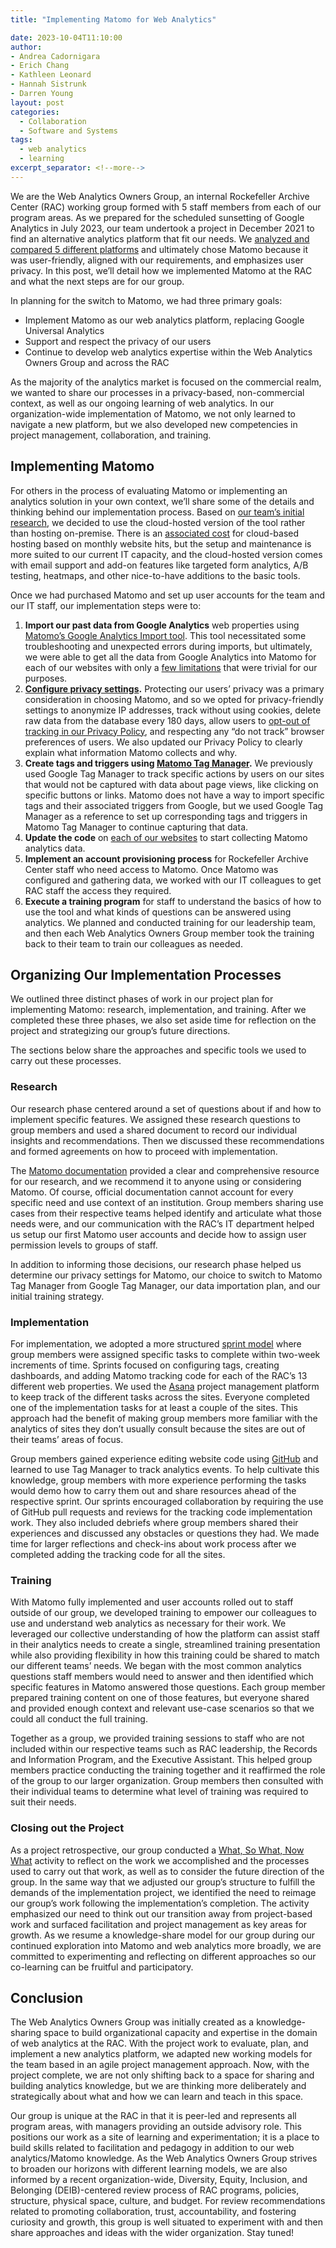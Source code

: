 ```yaml
--- 
title: "Implementing Matomo for Web Analytics"

date: 2023-10-04T11:10:00
author: 
- Andrea Cadornigara
- Erich Chang
- Kathleen Leonard
- Hannah Sistrunk
- Darren Young
layout: post
categories:
  - Collaboration
  - Software and Systems
tags:
  - web analytics
  - learning
excerpt_separator: <!--more--> 
---
```


We are the Web Analytics Owners Group, an internal Rockefeller Archive Center (RAC) working group formed with 5 staff members from each of our program areas. As we prepared for the scheduled sunsetting of Google Analytics in July 2023, our team undertook a project in December 2021 to find an alternative analytics platform that fit our needs. We [analyzed and compared 5 different platforms](https://blog.rockarch.org/moving-from-google-matomo-to-put-the-we-in-web-analytics) and ultimately chose Matomo because it was user-friendly, aligned with our requirements, and emphasizes user privacy. In this post, we’ll detail how we implemented Matomo at the RAC and what the next steps are for our group.

<!--more-->

In planning for the switch to Matomo, we had three primary goals:
- Implement Matomo as our web analytics platform, replacing Google Universal Analytics
- Support and respect the privacy of our users
- Continue to develop web analytics expertise within the Web Analytics Owners Group and across the RAC

As the majority of the analytics market is focused on the commercial realm, we wanted to share our processes in a privacy-based, non-commercial context, as well as our ongoing learning of web analytics. In our organization-wide implementation of Matomo, we not only learned to navigate a new platform, but we also developed new competencies in project management, collaboration, and training.

## Implementing Matomo
For others in the process of evaluating Matomo or implementing an analytics solution in your own context, we’ll share some of the details and thinking behind our implementation process.  Based on [our team’s initial research](https://blog.rockarch.org/moving-from-google-matomo-to-put-the-we-in-web-analytics), we decided to use the cloud-hosted version of the tool rather than hosting on-premise. There is an [associated cost](https://matomo.org/pricing/) for cloud-based hosting based on monthly website hits, but the setup and maintenance is more suited to our current IT capacity, and the cloud-hosted version comes with email support and add-on features like targeted form analytics, A/B testing, heatmaps, and other nice-to-have additions to the basic tools.

Once we had purchased Matomo and set up user accounts for the team and our IT staff, our implementation steps were to:
1. **Import our past data from Google Analytics** web properties using [Matomo’s Google Analytics Import tool](https://matomo.org/guide/installation-maintenance/import-google-analytics/). This tool necessitated some troubleshooting and unexpected errors during imports, but ultimately, we were able to get all the data from Google Analytics into Matomo for each of our websites with only a [few limitations](https://matomo.org/faq/general/limitations-when-importing-google-analytics-data/) that were trivial for our purposes.
2. **[Configure privacy settings](https://matomo.org/faq/general/configure-privacy-settings-in-matomo/).** Protecting our users’ privacy was a primary consideration in choosing Matomo, and so we opted for privacy-friendly settings to anonymize IP addresses, track without using cookies, delete raw data from the database every 180 days, allow users to [opt-out of tracking in our Privacy Policy](https://rockarch.org/about-us/privacy-policy/#matomo-analytics), and respecting any “do not track” browser preferences of users. We also updated our Privacy Policy to clearly explain what information Matomo collects and why.
3. **Create tags and triggers using [Matomo Tag Manager](https://matomo.org/guide/tag-manager/).** We previously used Google Tag Manager to track specific actions by users on our sites that would not be captured with data about page views, like clicking on specific buttons or links. Matomo does not have a way to import specific tags and their associated triggers from Google, but we used Google Tag Manager as a reference to set up corresponding tags and triggers in Matomo Tag Manager to continue capturing that data.
4. **Update the code** on [each of our websites](https://github.com/RockefellerArchiveCenter) to start collecting Matomo analytics data.
5. **Implement an account provisioning process** for Rockefeller Archive Center staff who need access to Matomo. Once Matomo was configured and gathering data, we worked with our IT colleagues to get RAC staff the access they required.
6. **Execute a training program** for staff to understand the basics of how to use the tool and what kinds of questions can be answered using analytics. We planned and conducted training for our leadership team, and then each Web Analytics Owners Group member took the training back to their team to train our colleagues as needed.

## Organizing Our Implementation Processes
We outlined three distinct phases of work in our project plan for implementing Matomo: research, implementation, and training. After we completed these three phases, we also set aside time for reflection on the project and strategizing our group’s future directions.

The sections below share the approaches and specific tools we used to carry out these processes.

### Research
Our research phase centered around a set of questions about if and how to implement specific features. We assigned these research questions to group members and used a shared document to record our individual insights and recommendations. Then we discussed these recommendations and formed agreements on how to proceed with implementation. 

The [Matomo documentation](https://matomo.org/guides/) provided a clear and comprehensive resource for our research, and we recommend it to anyone using or considering Matomo. Of course, official documentation cannot account for every specific need and use context of an institution. Group members sharing use cases from their respective teams helped identify and articulate what those needs were, and our communication with the RAC’s IT department helped us setup our first Matomo user accounts and decide how to assign user permission levels to groups of staff.

In addition to informing those decisions, our research phase helped us determine our privacy settings for Matomo, our choice to switch to Matomo Tag Manager from Google Tag Manager, our data importation plan, and our initial training strategy.

### Implementation
For implementation, we adopted a more structured [sprint model](https://medium.com/@concisesoftware/everything-you-need-to-know-about-sprints-in-project-management-4b378a7eb83f) where group members were assigned specific tasks to complete within two-week increments of time. Sprints focused on configuring tags, creating dashboards, and adding Matomo tracking code for each of the RAC’s 13 different web properties. We used the [Asana](https://asana.com/?noredirect) project management platform to keep track of the different tasks across the sites. Everyone completed one of the implementation tasks for at least a couple of the sites. This approach had the benefit of making group members more familiar with the analytics of sites they don’t usually consult because the sites are out of their teams’ areas of focus. 

Group members gained experience editing website code using [GitHub](https://github.com/RockefellerArchiveCenter) and learned to use Tag Manager to track analytics events. To help cultivate this knowledge, group members with more experience performing the tasks would demo how to carry them out and share resources ahead of the respective sprint. Our sprints encouraged collaboration by requiring the use of GitHub pull requests and reviews for the tracking code implementation work. They also included debriefs where group members shared their experiences and discussed any obstacles or questions they had. We made time for larger reflections and check-ins about work process after we completed adding the tracking code for all the sites.

### Training
With Matomo fully implemented and user accounts rolled out to staff outside of our group, we developed training to empower our colleagues to use and understand web analytics as necessary for their work. We leveraged our collective understanding of how the platform can assist staff in their analytics needs to create a single, streamlined training presentation while also providing flexibility in how this training could be shared to match our different teams’ needs. We began with the most common analytics questions staff members would need to answer and then identified which specific features in Matomo answered those questions. Each group member prepared training content on one of those features, but everyone shared and provided enough context and relevant use-case scenarios so that we could all conduct the full training.

Together as a group, we provided training sessions to staff who are not included within our respective teams such as RAC leadership, the Records and Information Program, and the Executive Assistant. This helped group members practice conducting the training together and it reaffirmed the role of the group to our larger organization. Group members then consulted with their individual teams to determine what level of training was required to suit their needs.

### Closing out the Project
As a project retrospective, our group conducted a [What, So What, Now What](https://www.fearlessculture.design/blog-posts/what-so-what-now-what) activity to reflect on the work we accomplished and the processes used to carry out that work, as well as to consider the future direction of the group. In the same way that we adjusted our group’s structure to fulfill the demands of the implementation project, we identified the need to reimage our group’s work following the implementation’s completion. The activity emphasized our need to think out our transition away from project-based work and surfaced facilitation and project management as key areas for growth. As we resume a knowledge-share model for our group during our continued exploration into Matomo and web analytics more broadly, we are committed to experimenting and reflecting on different approaches so our co-learning can be fruitful and participatory.   

## Conclusion
The Web Analytics Owners Group was initially created as a knowledge-sharing space to build organizational capacity and expertise in the domain of web analytics at the RAC. With the project work to evaluate, plan, and implement a new analytics platform, we adapted new working models for the team based in an agile project management approach. Now, with the project complete, we are not only shifting back to a space for sharing and building analytics knowledge, but we are thinking more deliberately and strategically about what and how we can learn and teach in this space.

Our group is unique at the RAC in that it is peer-led and represents all program areas, with managers providing an outside advisory role. This positions our work as a site of learning and experimentation; it is a place to build skills related to facilitation and pedagogy in addition to our web analytics/Matomo knowledge. As the Web Analytics Owners Group strives to broaden our horizons with different learning models, we are also informed by a recent organization-wide, Diversity, Equity, Inclusion, and Belonging (DEIB)-centered review process of RAC programs, policies, structure, physical space, culture, and budget. For review recommendations related to promoting collaboration, trust, accountability, and fostering curiosity and growth, this group is well situated to experiment with and then share approaches and ideas with the wider organization. Stay tuned!

